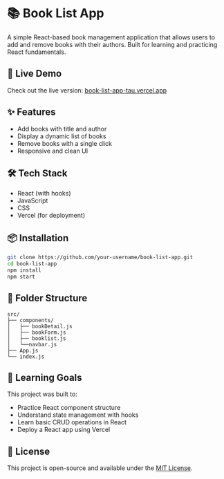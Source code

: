 # 📚 Book List App

A simple React-based book management application that allows users to add and remove books with their authors. Built for learning and practicing React fundamentals.

## 🚀 Live Demo
Check out the live version: [book-list-app-tau.vercel.app](https://book-list-app-tau.vercel.app)

## ✨ Features
- Add books with title and author
- Display a dynamic list of books
- Remove books with a single click
- Responsive and clean UI

## 🛠️ Tech Stack
- React (with hooks)
- JavaScript
- CSS
- Vercel (for deployment)

## 📦 Installation
```bash
git clone https://github.com/your-username/book-list-app.git
cd book-list-app
npm install
npm start
```

## 📁 Folder Structure
```
src/
├── components/
│   ├── bookDetail.js
│   ├── bookForm.js
│   ├── booklist.js
│   └──navbar.js
├── App.js
└── index.js
```

## 🧠 Learning Goals
This project was built to:
- Practice React component structure
- Understand state management with hooks
- Learn basic CRUD operations in React
- Deploy a React app using Vercel

## 📄 License
This project is open-source and available under the [MIT License](LICENSE).


